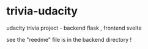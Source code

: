 # trivia-udacity
udacity trivia project - backend flask , frontend svelte

see the "reedme" file is in the backend directory !
